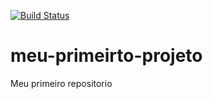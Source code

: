 [![Build Status](https://travis-ci.org/WignerFernandes/meu-primeirto-projeto.svg?branch=master)](https://travis-ci.org/WignerFernandes/meu-primeirto-projeto)
# meu-primeirto-projeto
Meu primeiro repositorio
